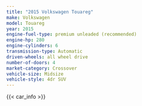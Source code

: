 ```yaml
---
title: "2015 Volkswagen Touareg"
make: Volkswagen
model: Touareg
year: 2015
engine-fuel-type: premium unleaded (recommended)
engine-hp: 280
engine-cylinders: 6
transmission-type: Automatic
driven-wheels: all wheel drive
number-of-doors: 4
market-category: Crossover
vehicle-size: Midsize
vehicle-style: 4dr SUV
---
```


{{< car_info >}}
